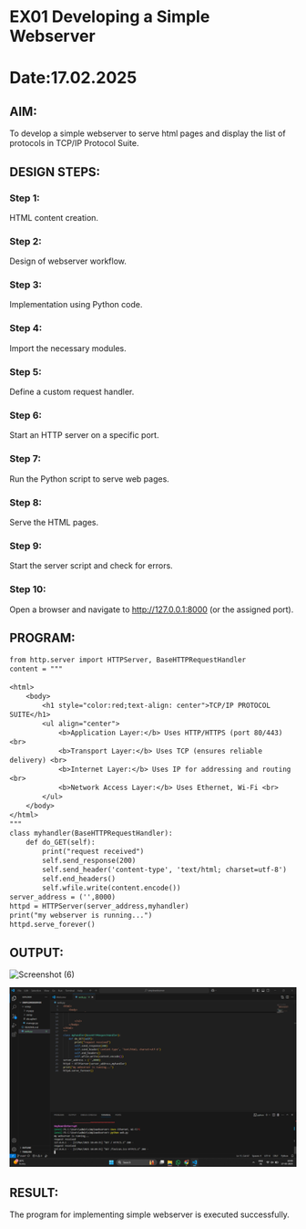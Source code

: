 # EX01 Developing a Simple Webserver
# Date:17.02.2025

## AIM:
To develop a simple webserver to serve html pages and display the list of protocols in TCP/IP Protocol Suite.

## DESIGN STEPS:
### Step 1: 
HTML content creation.

### Step 2:
Design of webserver workflow.

### Step 3:
Implementation using Python code.

### Step 4:
Import the necessary modules.

### Step 5:
Define a custom request handler.

### Step 6:
Start an HTTP server on a specific port.

### Step 7:
Run the Python script to serve web pages.

### Step 8:
Serve the HTML pages.

### Step 9:
Start the server script and check for errors.

### Step 10:
Open a browser and navigate to http://127.0.0.1:8000 (or the assigned port).

## PROGRAM:
```
from http.server import HTTPServer, BaseHTTPRequestHandler
content = """

<html>
    <body>
        <h1 style="color:red;text-align: center">TCP/IP PROTOCOL SUITE</h1>
        <ul align="center">
            <b>Application Layer:</b> Uses HTTP/HTTPS (port 80/443) <br>
            <b>Transport Layer:</b>	Uses TCP (ensures reliable delivery) <br>
            <b>Internet Layer:</b> Uses IP for addressing and routing <br>
            <b>Network Access Layer:</b> Uses Ethernet, Wi-Fi <br>
        </ul>
    </body>
</html>
"""
class myhandler(BaseHTTPRequestHandler):
    def do_GET(self):
        print("request received")
        self.send_response(200)
        self.send_header('content-type', 'text/html; charset=utf-8')
        self.end_headers()
        self.wfile.write(content.encode())
server_address = ('',8000)
httpd = HTTPServer(server_address,myhandler)
print("my webserver is running...")
httpd.serve_forever()
```
## OUTPUT:
![Screenshot (6)](https://github.com/user-attachments/assets/cb311d5d-bf57-4e41-b4c7-d8d3bcb054d0)

![alt text](<Screenshot (5).png>)

## RESULT:
The program for implementing simple webserver is executed successfully.
